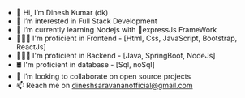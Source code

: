 * 👋 Hi, I’m Dinesh Kumar (dk)
* 👀 I’m interested in Full Stack Development
* 🚀 I’m currently learning Nodejs with 🚂expressJs FrameWork
* 👨🏼‍💻 I'm proficient in Frontend - [Html, Css, JavaScript, Bootstrap, ReactJs]
* 👨🏼‍💻 I'm proficient in Backend - [Java, SpringBoot, NodeJs]
* 🛢️ I'm proficient in database - [Sql, noSql]
* 💞️ I’m looking to collaborate on open source projects
* 📫 Reach me on dineshsaravananofficial@gmail.com
